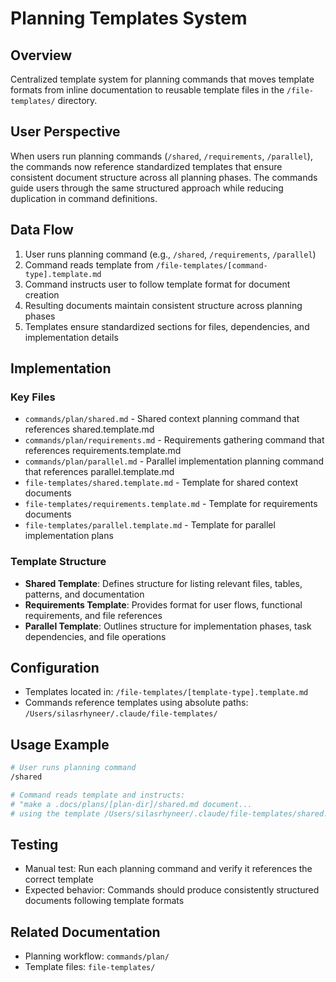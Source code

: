 # Planning Templates System

## Overview
Centralized template system for planning commands that moves template formats from inline documentation to reusable template files in the `/file-templates/` directory.

## User Perspective
When users run planning commands (`/shared`, `/requirements`, `/parallel`), the commands now reference standardized templates that ensure consistent document structure across all planning phases. The commands guide users through the same structured approach while reducing duplication in command definitions.

## Data Flow
1. User runs planning command (e.g., `/shared`, `/requirements`, `/parallel`)
2. Command reads template from `/file-templates/[command-type].template.md`
3. Command instructs user to follow template format for document creation
4. Resulting documents maintain consistent structure across planning phases
5. Templates ensure standardized sections for files, dependencies, and implementation details

## Implementation

### Key Files
- `commands/plan/shared.md` - Shared context planning command that references shared.template.md
- `commands/plan/requirements.md` - Requirements gathering command that references requirements.template.md
- `commands/plan/parallel.md` - Parallel implementation planning command that references parallel.template.md
- `file-templates/shared.template.md` - Template for shared context documents
- `file-templates/requirements.template.md` - Template for requirements documents
- `file-templates/parallel.template.md` - Template for parallel implementation plans

### Template Structure
- **Shared Template**: Defines structure for listing relevant files, tables, patterns, and documentation
- **Requirements Template**: Provides format for user flows, functional requirements, and file references
- **Parallel Template**: Outlines structure for implementation phases, task dependencies, and file operations

## Configuration
- Templates located in: `/file-templates/[template-type].template.md`
- Commands reference templates using absolute paths: `/Users/silasrhyneer/.claude/file-templates/`

## Usage Example
```bash
# User runs planning command
/shared

# Command reads template and instructs:
# "make a .docs/plans/[plan-dir]/shared.md document...
# using the template /Users/silasrhyneer/.claude/file-templates/shared.template.md"
```

## Testing
- Manual test: Run each planning command and verify it references the correct template
- Expected behavior: Commands should produce consistently structured documents following template formats

## Related Documentation
- Planning workflow: `commands/plan/`
- Template files: `file-templates/`